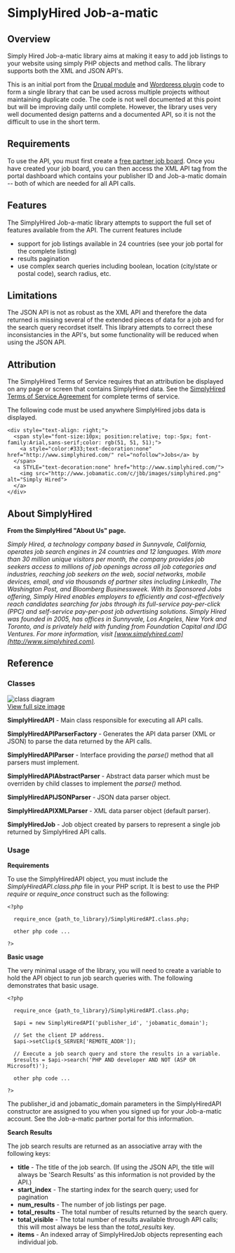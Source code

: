 # SimplyHired Job-a-matic

## Overview

Simply Hired Job-a-matic library aims at making it easy to add job listings to your website using simply PHP objects and method calls. The library supports both the XML and JSON API's.

This is an initial port from the [Drupal module](https://drupal.org/project/simply_hired_job_a_matic) and [Wordpress plugin](http://wordpress.org/plugins/sh-jobamatic/) code to form a single library that can be used across multiple projects without maintaining duplicate code. The code is not well documented at this point but will be improving daily until complete. However, the library uses very well documented design patterns and a documented API, so it is not the difficult to use in the short term.

## Requirements

To use the API, you must first create a [free partner job board](https://www.jobamatic.com/a/jbb/partner-register-account). Once you have created your job board, you can then access the XML API tag from the portal dashboard which contains your publisher ID and Job-a-matic domain -- both of which are needed for all API calls.

## Features

The SimplyHired Job-a-matic library attempts to support the full set of features available from the API. The current features include

* support for job listings available in 24 countries (see your job portal for the complete listing)
* results pagination
* use complex search queries including boolean, location (city/state or postal code), search radius, etc.

## Limitations

The JSON API is not as robust as the XML API and therefore the data returned is missing several of the extended pieces of data for a job and for the search query recordset itself. This library attempts to correct these inconsistancies in the API's, but some functionality will be reduced when using the JSON API.


## Attribution

The SimplyHired Terms of Service requires that an attribution be displayed on
any page or screen that contains SimplyHired data. See the
[SimplyHired Terms of Service Agreement](www.jobamatic.com/jbb-static/terms-of-service) for
complete terms of service.

The following code must be used anywhere SimplyHired jobs data is displayed.

    <div style="text-align: right;">
      <span style="font-size:10px; position:relative; top:-5px; font-family:Arial,sans-serif;color: rgb(51, 51, 51);">
        <a style="color:#333;text-decoration:none" href="http://www.simplyhired.com/" rel="nofollow">Jobs</a> by
      </span>
      <a STYLE="text-decoration:none" href="http://www.simplyhired.com/">
        <img src="http://www.jobamatic.com/c/jbb/images/simplyhired.png" alt="Simply Hired">
      </a>
    </div>

## About SimplyHired

**From the SimplyHired "About Us" page.**

_Simply Hired, a technology company based in Sunnyvale, California, operates job search engines in 24 countries and 12 languages. With more than 30 million unique visitors per month, the company provides job seekers access to millions of job openings across all job categories and industries, reaching job seekers on the web, social networks, mobile devices, email, and via thousands of partner sites including LinkedIn, The Washington Post, and Bloomberg Businessweek. With its Sponsored Jobs offering, Simply Hired enables employers to efficiently and cost-effectively reach candidates searching for jobs through its full-service pay-per-click (PPC) and self-service pay-per-post job advertising solutions. Simply Hired was founded in 2005, has offices in Sunnyvale, Los Angeles, New York and Toronto, and is privately held with funding from Foundation Capital and IDG Ventures. For more information, visit [www.simplyhired.com](http://www.simplyhired.com)._

## Reference

### Classes

![class diagram](https://github.com/r0nn1ef/simplyhired/raw/master/simplyhired_api-diag.jpg)  
[View full size image](https://github.com/r0nn1ef/simplyhired/raw/master/simplyhired_api-diag.jpg)

**SimplyHiredAPI** - Main class responsible for executing all API calls.

**SimplyHiredAPIParserFactory** - Generates the API data parser (XML or JSON) to parse the data returned by the API calls.

**SimplyHiredAPIParser** - Interface providing the _parse()_ method that all parsers must implement.

**SimplyHiredAPIAbstractParser** - Abstract data parser which must be overriden by child classes to implement the _parse()_ method.

**SimplyHiredAPIJSONParser** - JSON data parser object.

**SimplyHiredAPIXMLParser** - XML data parser object (default parser).

**SimplyHiredJob** - Job object created by parsers to represent a single job returned by SimplyHired API calls.

### Usage

**Requirements**

To use the SimplyHiredAPI object, you must include the _SimplyHiredAPI.class.php_ file in your PHP script. It is best to use the PHP _require_ or _require_once_ construct such as the following:

    <?php
    
      require_once {path_to_library}/SimplyHiredAPI.class.php;
      
      other php code ...
      
    ?>

**Basic usage**

The very minimal usage of the library, you will need to create a variable to hold the API object to run job search queries with. The following demonstrates that basic usage.

    <?php
    
      require_once {path_to_library}/SimplyHiredAPI.class.php;
      
      $api = new SimplyHiredAPI('publisher_id', 'jobamatic_domain');
      
      // Set the client IP address.
      $api->setClip($_SERVER['REMOTE_ADDR']);
      
      // Execute a job search query and store the results in a variable.
      $results = $api->search('PHP AND developer AND NOT (ASP OR Microsoft)');
      
      other php code ...
      
    ?>
    
The publisher_id and jobamatic_domain parameters in the SimplyHiredAPI constructor are assigned to you when  you signed up for your Job-a-matic account. See the Job-a-matic partner portal for this information.

**Search Results**

The job search results are returned as an associative array with the following keys:

* **title** - The title of the job search. (If using the JSON API, the title will always be 'Search Results' as this information is not provided by the API.)
* **start_index** - The starting index for the search query; used for pagination
* **num_results** - The number of job listings per page.
* **total_results** - The total number of results returned by the search query.
* **total_visible** - The total number of results available through API calls; this will most always be less than the _total_results_ key.
* **items** - An indexed array of SimplyHiredJob objects representing each individual job.